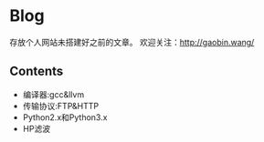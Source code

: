 # Blog
存放个人网站未搭建好之前的文章。
欢迎关注：http://gaobin.wang/

## Contents
* 编译器:gcc&llvm
* 传输协议:FTP&HTTP
* Python2.x和Python3.x
* HP滤波
